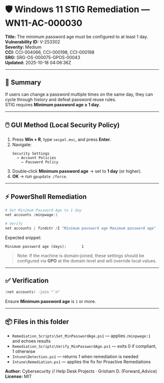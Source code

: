 # 🛡️ Windows 11 STIG Remediation — WN11-AC-000030

**Title:** The minimum password age must be configured to at least 1 day.  
**Vulnerability ID:** V-253302  
**Severity:** Medium  
**CCI:** CCI-004066, CCI-000198, CCI-000198  
**SRG:** SRG-OS-000075-GPOS-00043  
**Updated:** 2025-10-18 04:06:36Z

---

## 📘 Summary
If users can change a password multiple times on the same day, they can cycle through history and defeat password reuse rules.  
STIG requires **Minimum password age ≥ 1 day**.

---

## 🖱️ GUI Method (Local Security Policy)

1. Press **Win + R**, type `secpol.msc`, and press **Enter**.  
2. Navigate:  
   ```
   Security Settings
     → Account Policies
       → Password Policy
   ```
3. Double‑click **Minimum password age** → set to **1 day** (or higher).  
4. **OK** → run `gpupdate /force`.

---

## ⚡ PowerShell Remediation

```powershell
# Set Minimum Password Age to 1 day
net accounts /minpwage:1

# Verify
net accounts | findstr /I "Minimum password age Maximum password age"
```
Expected snippet:
```
Minimum password age (days):       1
```

> Note: If the machine is domain‑joined, these settings should be configured via **GPO** at the domain level and will override local values.

---

## ✅ Verification
```powershell
(net accounts) -join "`n"
```
Ensure **Minimum password age** is `1` or more.

---

## 📦 Files in this folder
- `Remediation_Scripts\Set_MinPasswordAge.ps1` — applies `/minpwage:1` and echoes results  
- `Remediation_Scripts\Verify_MinPasswordAge.ps1` — exits 0 if compliant, 1 otherwise  
- `Intune\Detection.ps1` — returns 1 when remediation is needed  
- `Intune\Remediation.ps1` — applies the fix for Proactive Remediations

**Author:** Cybersecurity // Help Desk Projects · Grisham D. (Forward_Advice)  
**License:** MIT
